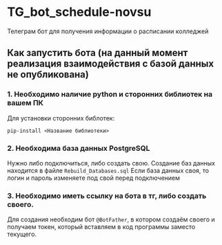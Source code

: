 # TG_bot_sсhedule-novsu
Телеграм бот для получения информации о расписании колледжей

## Как запустить бота (на данный момент реализация взаимодействия с базой данных не опубликована)
### 1. Необходимо наличие python и сторонних библиотек на вашем ПК
Для установки сторонних библотек: 
```
pip-install <Название библиотеки>
```

### 2. Необходима база данных PostgreSQL
Нужно либо подключиться, либо создать свою. Создание баз данных находится в файле `Rebuild_Databases.sql`
Если база данных своя, то логин и пароль изменяете под свой перед подключением

### 3. Необходимо иметь ссылку на бота в тг, либо создать своего. 
Для создания необходим бот `@BotFather`, в котором создаём своего и получаем токен, который вставляем в код программы заместо текущего. 
